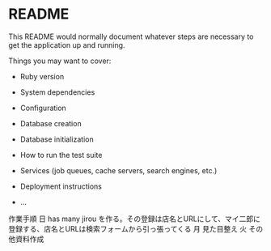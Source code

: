 # README

This README would normally document whatever steps are necessary to get the
application up and running.

Things you may want to cover:

* Ruby version

* System dependencies

* Configuration

* Database creation

* Database initialization

* How to run the test suite

* Services (job queues, cache servers, search engines, etc.)

* Deployment instructions

* ...

作業手順
日 has many jirou を作る。その登録は店名とURLにして、マイ二郎に登録する、店名とURLは検索フォームから引っ張ってくる
月 見た目整え
火 その他資料作成

